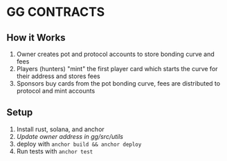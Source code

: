 # GG CONTRACTS

## How it Works

1. Owner creates pot and protocol accounts to store bonding curve and fees
2. Players (hunters) "mint" the first player card which starts the curve for their address and stores fees
3. Sponsors buy cards from the pot bonding curve, fees are distributed to protocol and mint accounts

## Setup

1. Install rust, solana, and anchor
2. *Update owner address in gg/src/utils*
3. deploy with `anchor build && anchor deploy`
3. Run tests with `anchor test`